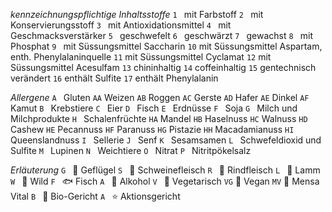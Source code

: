 *kennzeichnungspflichtige Inhaltsstoffe*
`1 ` mit Farbstoff
`2 ` mit Konservierungsstoff
`3 ` mit Antioxidationsmittel
`4 ` mit Geschmacksverstärker
`5 ` geschwefelt
`6 ` geschwärzt
`7 ` gewachst
`8 ` mit Phosphat
`9 ` mit Süssungsmittel Saccharin
`10` mit Süssungsmittel Aspartam, enth. Phenylalaninquelle
`11` mit Süssungsmittel Cyclamat
`12` mit Süssungsmittel Acesulfam
`13` chininhaltig
`14` coffeinhaltig
`15` gentechnisch verändert
`16` enthält Sulfite
`17` enthält Phenylalanin

*Allergene*
`A ` Gluten
`AA` Weizen
`AB` Roggen
`AC` Gerste
`AD` Hafer
`AE` Dinkel
`AF` Kamut
`B ` Krebstiere
`C ` Eier
`D ` Fisch
`E ` Erdnüsse
`F ` Soja
`G ` Milch und Milchprodukte
`H ` Schalenfrüchte
`HA` Mandel
`HB` Haselnuss
`HC` Walnuss
`HD` Cashew
`HE` Pecannuss
`HF` Paranuss
`HG` Pistazie
`HH` Macadamianuss
`HI` Queenslandnuss
`I ` Sellerie
`J ` Senf
`K ` Sesamsamen
`L ` Schwefeldioxid und Sulfite
`M ` Lupinen
`N ` Weichtiere
`O ` Nitrat
`P ` Nitritpökelsalz

*Erläuterung*
`G ` 🐓 Geflügel
`S ` 🐖 Schweinefleisch
`R ` 🐄 Rindfleisch
`L ` 🐑 Lamm
`W ` 🐗 Wild
`F ` 🐟 Fisch
`A ` 🍷 Alkohol
`V ` 🥚 Vegetarisch
`VG` 🌱 Vegan
`MV` 🏃 Mensa Vital
`B ` 🌻 Bio-Gericht
`A ` ⭐ Aktionsgericht
